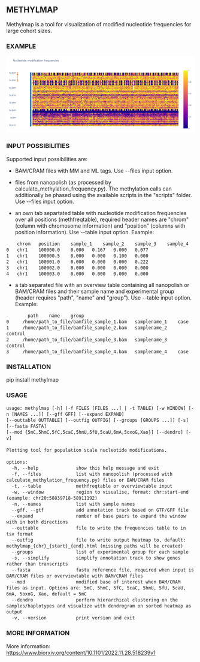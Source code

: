 ## METHYLMAP

Methylmap is a tool for visualization of modified nucleotide frequencies for large cohort sizes. 

### EXAMPLE

![GNAS methylmap](example/20221213182515.png)  

### INPUT POSSIBILITIES

Supported input possibilities are:

- BAM/CRAM files with MM and ML tags. Use --files input option.

- files from nanopolish (as processed by calculate_methylation_frequency.py). The methylation calls can additionally be phased using the available scripts in the "scripts" folder. Use --files input option.

- an own tab separtated table with nucleotide modification frequencies over all positions (methfreqtable), required header names are "chrom" (column with chromosome information) and "position" (columns with position information). Use --table input option. Example:
```
	chrom	position	sample_1	sample_2	sample_3	sample_4
0	chr1	100000.0	0.000	0.167	0.000	0.077
1	chr1	100000.5	0.000	0.000	0.100	0.000
2	chr1	100001.0	0.000	0.000	0.000	0.222
3	chr1	100002.0	0.000	0.000	0.000	0.000
4	chr1	100003.0	0.000	0.000	0.000	0.000
```

- a tab separated file with an overview table containing all nanopolish or BAM/CRAM files and their sample name and experimental group (header requires "path", "name" and "group"). Use --table input option. Example:
```
        path    name    group
0     /home/path_to_file/bamfile_sample_1.bam   samplename_1    case
1     /home/path_to_file/bamfile_sample_2.bam   samplename_2    control
2     /home/path_to_file/bamfile_sample_3.bam   samplename_3    control
3     /home/path_to_file/bamfile_sample_4.bam   samplename_4    case
````

### INSTALLATION

pip install methylmap

### USAGE

```
usage: methylmap [-h] (-f FILES [FILES ...] | -t TABLE) [-w WINDOW] [-n [NAMES ...]] [--gff GFF] [--expand EXPAND] 
[--outtable OUTTABLE] [--outfig OUTFIG] [--groups [GROUPS ...]] [-s] [--fasta FASTA] 
[--mod {5mC,5hmC,5fC,5caC,5hmU,5fU,5caU,6mA,5oxoG,Xao}] [--dendro] [-v]

Plotting tool for population scale nucleotide modifications.

options:
  -h, --help              show this help message and exit
  -f, --files             list with nanopolish (processed with calculate_methylation_frequency.py) files or BAM/CRAM files
  -t, --table             methfreqtable or overviewtable input
  -w, --window            region to visualise, format: chr:start-end (example: chr20:58839718-58911192)
  -n, --names             list with sample names
  --gff, --gtf            add annotation track based on GTF/GFF file
  --expand                number of base pairs to expand the window with in both directions
  --outtable              file to write the frequencies table to in tsv format
  --outfig                file to write output heatmap to, default: methylmap_{chr}_{start}_{end}.html (missing paths will be created)
  --groups                list of experimental group for each sample
  -s, --simplify          simplify annotation track to show genes rather than transcripts
  --fasta                 fasta reference file, required when input is BAM/CRAM files or overviewtable with BAM/CRAM files
  --mod                   modified base of interest when BAM/CRAM files as input. Options are: 5mC, 5hmC, 5fC, 5caC, 5hmU, 5fU, 5caU, 6mA, 5oxoG, Xao, default = 5mC
  --dendro                perform hierarchical clustering on the samples/haplotypes and visualize with dendrogram on sorted heatmap as output
  -v, --version           print version and exit
  ```

### MORE INFORMATION

More information: https://www.biorxiv.org/content/10.1101/2022.11.28.518239v1
